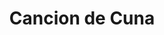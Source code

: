 ---
title: "Cancion de Cuna"
url: /puerto-de-sagunto-valencia/cancion-de-cuna/
shop: artículos para bebés
---